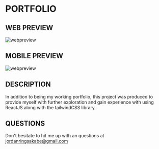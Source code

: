 # PORTFOLIO
## WEB PREVIEW
![webpreview](url)
## MOBILE PREVIEW
![webpreview](url)
## DESCRIPTION
In addition to being my working portfolio, this project was produced to provide myself with further exploration and gain experience with using ReactJS along with the tailwindCSS library. 

## QUESTIONS

Don't hesitate to hit me up with an questions at jordanringsakabe@gmail.com 


